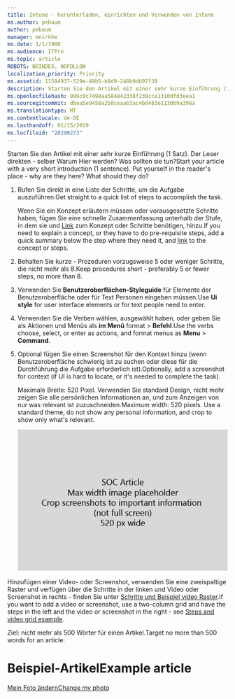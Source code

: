 ```yaml
---
title: Intune - herunterladen, einrichten und Verwenden von Intune
ms.author: pebaum
author: pebaum
manager: mnirkhe
ms.date: 1/1/1900
ms.audience: ITPro
ms.topic: article
ROBOTS: NOINDEX, NOFOLLOW
localization_priority: Priority
ms.assetid: 11594937-529e-49b5-b9d9-248b9d697f38
description: Starten Sie den Artikel mit einer sehr kurze Einführung (1 Satz). Der Leser direkten - selber Warum Hier werden? Was sollten sie tun?
ms.openlocfilehash: 999c0c7490aa584842338f230cce1310dfd3eea1
ms.sourcegitcommit: d6ea5e9458a2b8ceaab3ac4bd483e1130b9a398a
ms.translationtype: MT
ms.contentlocale: de-DE
ms.lasthandoff: 01/15/2019
ms.locfileid: "28290273"
---
```

<span data-ttu-id="86cbe-p102">Starten Sie den Artikel mit einer sehr kurze Einführung (1 Satz). Der Leser direkten - selber Warum Hier werden? Was sollten sie tun?</span><span class="sxs-lookup"><span data-stu-id="86cbe-p102">Start your article with a very short introduction (1 sentence). Put yourself in the reader's place - why are they here? What should they do?</span></span> 
  
1. <span data-ttu-id="86cbe-108">Rufen Sie direkt in eine Liste der Schritte, um die Aufgabe auszuführen.</span><span class="sxs-lookup"><span data-stu-id="86cbe-108">Get straight to a quick list of steps to accomplish the task.</span></span>
    
    <span data-ttu-id="86cbe-109">Wenn Sie ein Konzept erläutern müssen oder vorausgesetzte Schritte haben, fügen Sie eine schnelle Zusammenfassung unterhalb der Stufe, in dem sie und [Link](https://support.office.com/article/f37e7984-cf03-4fde-92d3-82970d7e241b.aspx) zum Konzept oder Schritte benötigen, hinzu.</span><span class="sxs-lookup"><span data-stu-id="86cbe-109">If you need to explain a concept, or they have to do pre-requisite steps, add a quick summary below the step where they need it, and [link](https://support.office.com/article/f37e7984-cf03-4fde-92d3-82970d7e241b.aspx) to the concept or steps.</span></span> 
    
2. <span data-ttu-id="86cbe-110">Behalten Sie kurze - Prozeduren vorzugsweise 5 oder weniger Schritte, die nicht mehr als 8.</span><span class="sxs-lookup"><span data-stu-id="86cbe-110">Keep procedures short - preferably 5 or fewer steps, no more than 8.</span></span>
    
3. <span data-ttu-id="86cbe-111">Verwenden Sie **Benutzeroberflächen-Styleguide** für Elemente der Benutzeroberfläche oder für Text Personen eingeben müssen.</span><span class="sxs-lookup"><span data-stu-id="86cbe-111">Use **Ui style** for user interface elements or for text people need to enter.</span></span> 
    
4. <span data-ttu-id="86cbe-112">Verwenden Sie die Verben wählen, ausgewählt haben, oder geben Sie als Aktionen und Menüs als **im Menü** format \> **Befehl**.</span><span class="sxs-lookup"><span data-stu-id="86cbe-112">Use the verbs choose, select, or enter as actions, and format menus as **Menu** \> **Command**.</span></span>
    
5. <span data-ttu-id="86cbe-113">Optional fügen Sie einen Screenshot für den Kontext hinzu (wenn Benutzeroberfläche schwierig ist zu suchen oder diese für die Durchführung die Aufgabe erforderlich ist).</span><span class="sxs-lookup"><span data-stu-id="86cbe-113">Optionally, add a screenshot for context (if UI is hard to locate, or it's needed to complete the task).</span></span>
    
    <span data-ttu-id="86cbe-p103">Maximale Breite: 520 Pixel. Verwenden Sie standard Design, nicht mehr zeigen Sie alle persönlichen Informationen an, und zum Anzeigen von nur was relevant ist zuzuschneiden.</span><span class="sxs-lookup"><span data-stu-id="86cbe-p103">Maximum width: 520 pixels. Use a standard theme, do not show any personal information, and crop to show only what's relevant.</span></span> 
    
    ![Platzhalter - maximale Breite für SOC Artikel Grafik ist 520 Pixel](media/7d43d3be-8658-4a5b-aa15-ed62a47a2b24.png)
  
<span data-ttu-id="86cbe-117">Hinzufügen einer Video- oder Screenshot, verwenden Sie eine zweispaltige Raster und verfügen über die Schritte in der linken und Video oder Screenshot in rechts - finden Sie unter [Schritte und Beispiel video Raster](https://support.office.com/article/14ce8e82-efa0-47f5-bb84-94f078db3dae.aspx).</span><span class="sxs-lookup"><span data-stu-id="86cbe-117">If you want to add a video or screenshot, use a two-column grid and have the steps in the left and the video or screenshot in the right - see [Steps and video grid example](https://support.office.com/article/14ce8e82-efa0-47f5-bb84-94f078db3dae.aspx).</span></span> 
  
<span data-ttu-id="86cbe-118">Ziel: nicht mehr als 500 Wörter für einen Artikel.</span><span class="sxs-lookup"><span data-stu-id="86cbe-118">Target no more than 500 words for an article.</span></span>
  
# <a name="example-article"></a><span data-ttu-id="86cbe-119">Beispiel-Artikel</span><span class="sxs-lookup"><span data-stu-id="86cbe-119">Example article</span></span>

[<span data-ttu-id="86cbe-120">Mein Foto ändern</span><span class="sxs-lookup"><span data-stu-id="86cbe-120">Change my photo</span></span>](https://support.office.com/article/555376e0-1fca-49ba-8434-307a0525c767.aspx)
  

